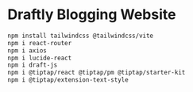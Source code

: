 # Draftly Blogging Website

```bash
npm install tailwindcss @tailwindcss/vite
npm i react-router
npm i axios
npm i lucide-react
npm i draft-js
npm i @tiptap/react @tiptap/pm @tiptap/starter-kit
npm i @tiptap/extension-text-style
```

